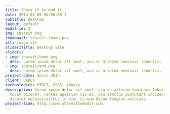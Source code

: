 ```yaml
---
title: Share it to end it
date: 2014-04-05 00:00:00 Z
subtitle: Desktop
layout: default
modal-id: 3
img: shareit.png
thumbnail: shareit-thumb.png
alt: image-alt
slider1Title: Desktop Site
slider1:
- img: shareit/home.png
  desc: Lorem ipsum dolor sit amet, usu cu alterum nominavi lobortis.
- img: shareit/end.png
  desc: Lorem ipsum dolor sit amet, usu cu alterum nominavi lobortis.
project-date: April 2014
client: CABCY
technologies: HTML5, CSS3. jQuery
description: Lorem ipsum dolor sit amet, usu cu alterum nominavi lobortis. At duo
  novum diceret. Tantas apeirian vix et, usu sanctus postulant inciderint ut, populo
  diceret necessitatibus in vim. Cu eum dicam feugiat noluisse.
project-link: http://www.shareittoendit.com
---
```


